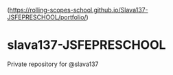 (https://rolling-scopes-school.github.io/Slava137-JSFEPRESCHOOL/portfolio/)
# slava137-JSFEPRESCHOOL
Private repository for @slava137
